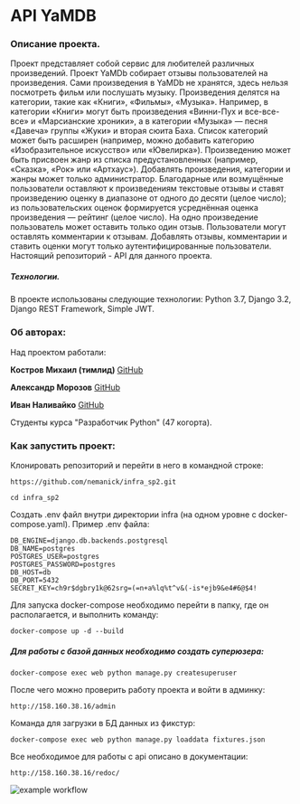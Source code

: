 # API YaMDB
### Описание проекта.
Проект представляет собой сервис для любителей различных произведений.
Проект YaMDb собирает отзывы пользователей на произведения. Сами произведения в YaMDb не хранятся, здесь нельзя посмотреть фильм или послушать музыку.
Произведения делятся на категории, такие как «Книги», «Фильмы», «Музыка». Например, в категории «Книги» могут быть произведения «Винни-Пух и все-все-все» и «Марсианские хроники», а в категории «Музыка» — песня «Давеча» группы «Жуки» и вторая сюита Баха. Список категорий может быть расширен (например, можно добавить категорию «Изобразительное искусство» или «Ювелирка»).
Произведению может быть присвоен жанр из списка предустановленных (например, «Сказка», «Рок» или «Артхаус»).
Добавлять произведения, категории и жанры может только администратор.
Благодарные или возмущённые пользователи оставляют к произведениям текстовые отзывы и ставят произведению оценку в диапазоне от одного до десяти (целое число); из пользовательских оценок формируется усреднённая оценка произведения — рейтинг (целое число). На одно произведение пользователь может оставить только один отзыв.
Пользователи могут оставлять комментарии к отзывам.
Добавлять отзывы, комментарии и ставить оценки могут только аутентифицированные пользователи.
Настоящий репозиторий - API для данного проекта.

##### Технологии.
В проекте использованы следующие технологии:
Python 3.7, Django 3.2, Django REST Framework, Simple JWT.

### Об авторах:
Над проектом работали:

**Костров Михаил (тимлид)**
[GitHub](https://github.com/mdkostrov/)

**Александр Морозов**
[GitHub](https://github.com/notebad)

**Иван Наливайко**
[GitHub](https://github.com/nemanick)

Студенты курса "Разработчик Python" (47 когорта).

### Как запустить проект:

Клонировать репозиторий и перейти в него в командной строке:

```
https://github.com/nemanick/infra_sp2.git
```

```
cd infra_sp2
```

Создать .env файл внутри директории infra (на одном уровне с docker-compose.yaml). Пример .env файла:
```
DB_ENGINE=django.db.backends.postgresql
DB_NAME=postgres
POSTGRES_USER=postgres
POSTGRES_PASSWORD=postgres
DB_HOST=db
DB_PORT=5432
SECRET_KEY=ch9r$dgbry1k@62srg=(=n+a%lq%t^v&(-is*ejb9&e4#6@$4!
```

Для запуска docker-compose необходимо перейти в папку, где он располагается, и выполнить команду:
```
docker-compose up -d --build
```
##### Для работы с базой данных необходимо создать суперюзера:

```
docker-compose exec web python manage.py createsuperuser
```
После чего можно проверить работу проекта и войти в админку:
```
http://158.160.38.16/admin
```

Команда для загрузки в БД данных из фикстур:
````
docker-compose exec web python manage.py loaddata fixtures.json 
```` 

Все необходимое для работы с api описано в документации:
```
http://158.160.38.16/redoc/
```

![example workflow](https://github.com/nemanick/yamdb_final/actions/workflows/yamdb_workflow.yml/badge.svg)